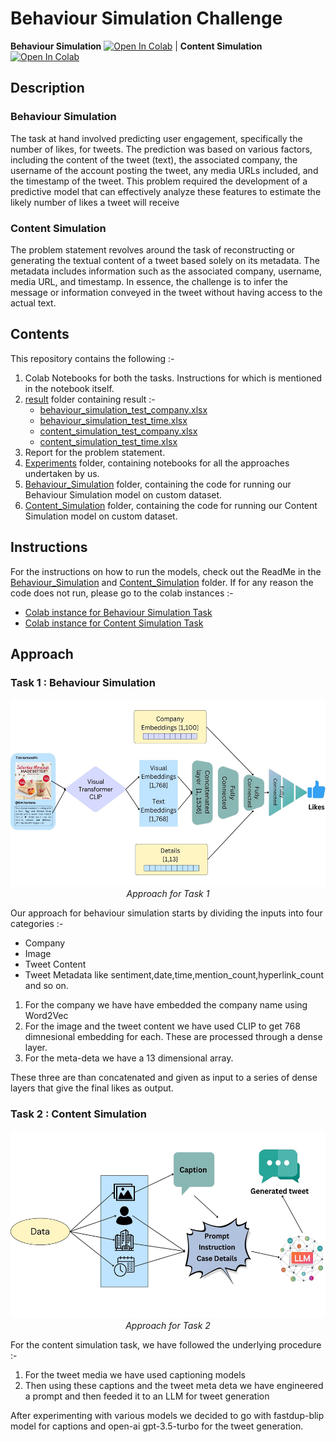 # Behaviour Simulation Challenge

**Behaviour Simulation** [![Open In Colab](https://colab.research.google.com/assets/colab-badge.svg)](https://colab.research.google.com/drive/1GXOhJ7rDmb-6ijpZzxTroug7I_ACbiNE?usp=sharing)   |   **Content Simulation** [![Open In Colab](https://colab.research.google.com/assets/colab-badge.svg)](https://colab.research.google.com/drive/1Zulk3BocFkqu1xTUbQwcvH7NqhYplHeZ?usp=sharing) 

## Description

### Behaviour Simulation
The task at hand involved predicting user engagement, specifically the number of likes, for tweets. The prediction was based on various factors, including the content of the tweet (text), the associated company, the username of the account posting the tweet, any media URLs included, and the timestamp of the tweet. This problem required the development of a predictive model that can effectively analyze these features to estimate the likely number of likes a tweet will receive
### Content Simulation
The problem statement revolves around the task of reconstructing or generating the textual content of a tweet based solely on its metadata. The metadata includes information such as the associated company, username, media URL, and timestamp. In essence, the challenge is to infer the message or information conveyed in the tweet without having access to the actual text.

## Contents
This repository contains the following :-
1. Colab Notebooks for both the tasks. Instructions for which is mentioned in the notebook itself. 
2. [result](result/) folder containing result :-
    - [behaviour_simulation_test_company.xlsx](/results/behaviour_simulation_test_company.xlsx)
    - [behaviour_simulation_test_time.xlsx](/results/behaviour_simulation_test_time.xlsx)
    - [content_simulation_test_company.xlsx](/results/content_simulation_test_company.xlsx)
    - [content_simulation_test_time.xlsx](/results/content_simulation_test_time.xlsx)
3. Report for the problem statement. 
4. [Experiments](Experiments/) folder, containing notebooks for all the approaches undertaken by us.
5. [Behaviour_Simulation](Behaviour_Simulation/) folder, containing the code for running our Behaviour Simulation model on custom dataset.
6. [Content_Simulation](Content_Simulation/) folder, containing the code for running our Content Simulation model on custom dataset.

## Instructions
For the instructions on how to run the models, check out the ReadMe in the [Behaviour_Simulation](Behaviour_Simulation/) and [Content_Simulation](Content_Simulation/) folder. If for any reason the code does not run, please go to the colab instances :-
- [Colab instance for Behaviour Simulation Task](https://colab.research.google.com/drive/1GXOhJ7rDmb-6ijpZzxTroug7I_ACbiNE?usp=sharing) 
- [Colab instance for Content Simulation Task](https://colab.research.google.com/drive/1Zulk3BocFkqu1xTUbQwcvH7NqhYplHeZ?usp=sharing)

## Approach
### Task 1 : Behaviour Simulation

<p align="center">
    <img src = "media\Task1.jpg" height="300" alt="Image">
  <br>
  <em>Approach for Task 1</em>
</p>

Our approach for behaviour simulation starts by dividing the inputs into four categories :-
- Company
- Image
- Tweet Content
- Tweet Metadata like sentiment,date,time,mention_count,hyperlink_count and so on.

1. For the company we have have embedded the company name using Word2Vec
2. For the image and the tweet content we have used CLIP to get 768 dimnesional embedding for each. These are processed through a dense layer.
3. For the meta-deta we have a 13 dimensional array.

These three are than concatenated and given as input to a series of dense layers that give the final likes as output.

### Task 2 : Content Simulation

<p align="center">
    <img src = "media\Task2.jpg" height="300" alt="Image">
  <br>
  <em>Approach for Task 2</em>
</p>

For the content simulation task, we have followed the underlying procedure :-
1. For the tweet media we have used captioning models
2. Then using these captions and the tweet meta deta we have engineered a prompt and then feeded it to an LLM for tweet generation

After experimenting with various models we decided to go with fastdup-blip model for captions and open-ai gpt-3.5-turbo for the tweet generation.

<!-- ![Approach for Task 1](media\Task1.jpg)
![Approach for Task 2](media\Task2.jpg) -->